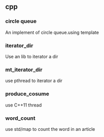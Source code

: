 ## cpp ##

### circle queue ###
An implement of circle queue.using template

### iterator_dir ###
Use an lib to iterator a dir

### mt_iterator_dir ###
use pthread to iterator a dir

### produce_cosume ###
use C++11 thread

### word_count ###
use std/map to count the word in an article
